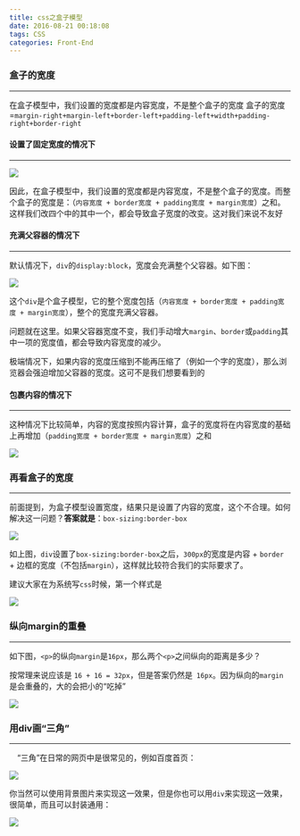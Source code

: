 ```yaml
---
title: css之盒子模型
date: 2016-08-21 00:18:08
tags: CSS
categories: Front-End
---
```


### 盒子的宽度
---

在盒子模型中，我们设置的宽度都是内容宽度，不是整个盒子的宽度
盒子的宽度=`margin-right+margin-left+border-left+padding-left+width+padding-right+border-right`
<!--more-->
#### 设置了固定宽度的情况下
---

![](http://images.cnitblog.com/blog/138012/201502/120828055113043.png)

因此，在盒子模型中，我们设置的宽度都是内容宽度，不是整个盒子的宽度。而整个盒子的宽度是：（`内容宽度 + border宽度 + padding宽度 + margin宽度`）之和。这样我们改四个中的其中一个，都会导致盒子宽度的改变。这对我们来说不友好

#### 充满父容器的情况下
---

默认情况下，`div`的`display:block`，宽度会充满整个父容器。如下图：

![](http://images.cnitblog.com/blog/138012/201502/120829117619136.png)

这个`div`是个盒子模型，它的整个宽度包括（`内容宽度 + border宽度 + padding宽度 + margin宽度`），整个的宽度充满父容器。

问题就在这里。如果父容器宽度不变，我们手动增大`margin`、`border`或`padding`其中一项的宽度值，都会导致内容宽度的减少。

极端情况下，如果内容的宽度压缩到不能再压缩了（例如一个字的宽度），那么浏览器会强迫增加父容器的宽度。这可不是我们想要看到的

#### 包裹内容的情况下
---

这种情况下比较简单，内容的宽度按照内容计算，盒子的宽度将在内容宽度的基础上再增加（`padding宽度 + border宽度 + margin宽度`）之和

![](http://images.cnitblog.com/blog/138012/201502/120829483089838.png)

### 再看盒子的宽度
---

前面提到，为盒子模型设置宽度，结果只是设置了内容的宽度，这个不合理。如何解决这一问题？**答案就是**：`box-sizing:border-box`

![](http://images.cnitblog.com/blog/138012/201502/120830294011050.png)

如上图，`div`设置了`box-sizing:border-box`之后，`300px`的宽度是内容 + `border `+ 边框的宽度（不包括`margin`），这样就比较符合我们的实际要求了。

建议大家在为系统写`css`时候，第一个样式是

![](http://images.cnitblog.com/blog/138012/201502/120830507768619.png)


### 纵向margin的重叠
---

如下图，`<p>`的纵向`margin`是`16px`，那么两个`<p>`之间纵向的距离是多少？

按常理来说应该是 `16 + 16 = 32px`，但是答案仍然是` 16px`。因为纵向的`margin`是会重叠的，大的会把小的“吃掉”

![](http://images.cnitblog.com/blog/138012/201502/120831356517143.png)

### 用div画“三角”
---

　“三角”在日常的网页中是很常见的，例如百度首页：
 
 ![](http://images.cnitblog.com/blog/138012/201502/120832351362371.png)

你当然可以使用背景图片来实现这一效果，但是你也可以用`div`来实现这一效果，很简单，而且可以封装通用：

![](http://images.cnitblog.com/blog/138012/201502/120832509339145.png)










